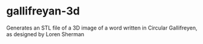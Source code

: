 gallifreyan-3d
==============

Generates an STL file of a 3D image of a word written in Circular Gallifreyen, as designed by Loren Sherman
